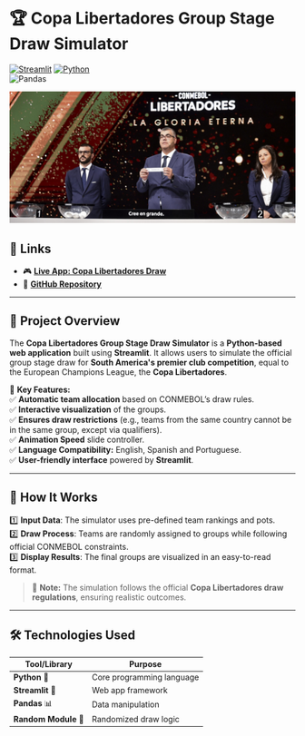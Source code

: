 # 🏆 Copa Libertadores Group Stage Draw Simulator  

[![Streamlit](https://img.shields.io/badge/Streamlit-App-red?logo=Streamlit)](https://sorteocopalibertadores.streamlit.app/)
[![Python](https://img.shields.io/badge/Python-3.12-blue?logo=Python)](https://github.com/tellosilvam/CopaLibertadores-GroupStage-Draw/blob/main/libdraw.py)  
![Pandas](https://img.shields.io/badge/Pandas-Data%20Analysis-yellow?logo=Pandas)  

![Copa Libertadores Draw](thumb.jpg)

## 🔗 Links  

- 🎮 [**Live App: Copa Libertadores Draw**](https://sorteocopalibertadores.streamlit.app/)  
- 📜 [**GitHub Repository**](https://github.com/tellosilvam/CopaLibertadores-GroupStage-Draw)  

---

## 📌 Project Overview  

The **Copa Libertadores Group Stage Draw Simulator** is a **Python-based web application** built using **Streamlit**. It allows users to simulate the official group stage draw for **South America's premier club competition**, equal to the European Champions League, the **Copa Libertadores**.  

🔹 **Key Features:**  
✅ **Automatic team allocation** based on CONMEBOL’s draw rules.  
✅ **Interactive visualization** of the groups.  
✅ **Ensures draw restrictions** (e.g., teams from the same country cannot be in the same group, except via qualifiers).  
✅ **Animation Speed** slide controller.  
✅ **Language Compatibility:** English, Spanish and Portuguese.  
✅ **User-friendly interface** powered by **Streamlit**.  

---

## 🚀 How It Works  

1️⃣ **Input Data**: The simulator uses pre-defined team rankings and pots.  
2️⃣ **Draw Process**: Teams are randomly assigned to groups while following official CONMEBOL constraints.  
3️⃣ **Display Results**: The final groups are visualized in an easy-to-read format.  

> 📌 **Note:** The simulation follows the official **Copa Libertadores draw regulations**, ensuring realistic outcomes.  

---

## 🛠️ Technologies Used  

| Tool/Library | Purpose |
|-------------|---------|
| **Python** 🐍 | Core programming language |
| **Streamlit** 🎨 | Web app framework |
| **Pandas** 📊 | Data manipulation |
| **Random Module** 🎲 | Randomized draw logic |
